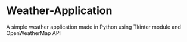 # Weather-Application
A simple weather application made in Python using Tkinter module and OpenWeatherMap API
